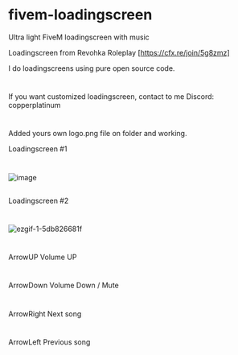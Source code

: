 # fivem-loadingscreen
Ultra light FiveM loadingscreen with music

Loadingscreen from Revohka Roleplay [https://cfx.re/join/5g8zmz]

I do loadingscreens using pure open source code.
#
If you want customized loadingscreen, contact to me Discord: copperplatinum
#
Added yours own logo.png file on folder and working.

Loadingscreen #1
#
![image](https://github.com/Pintta/fivem-loadingscreen/assets/69728770/a058bb6f-4fe8-4778-91a7-9944fc7b2053)
##
Loadingscreen #2
#
![ezgif-1-5db826681f](https://github.com/Pintta/fivem-loadingscreen/assets/69728770/e18b3e62-b638-4262-afc3-fbca7ffdc56b)

#
ArrowUP Volume UP
#
ArrowDown Volume Down / Mute
#
ArrowRight Next song
#
ArrowLeft Previous song
